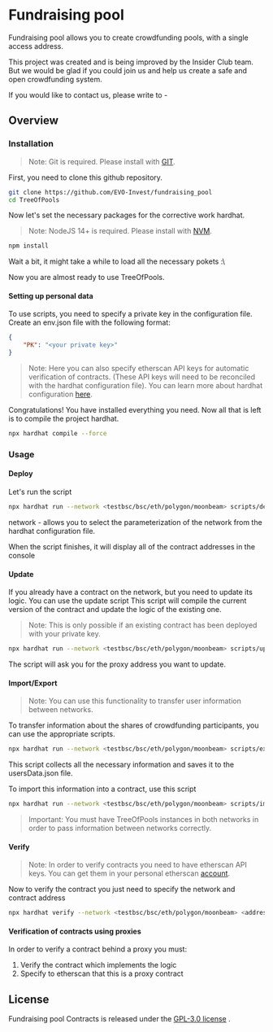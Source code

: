 # Fundraising pool

Fundraising pool allows you to create crowdfunding pools, with a single access address.

This project was created and is being improved by the Insider Club team. But we would be glad if you could join us and help us create a safe and open crowdfunding system.

If you would like to contact us, please write to -
## Overview

### Installation

> Note: Git is required. Please install with [GIT](https://github.com/git-guides/install-git).

First, you need to clone this github repository.

```bash
git clone https://github.com/EVO-Invest/fundraising_pool
cd TreeOfPools
```

Now let's set the necessary packages for the corrective work hardhat.

> Note: NodeJS 14+ is required. Please install with [NVM](https://nvm.sh).

```bash
npm install
```

Wait a bit, it might take a while to load all the necessary pokets :\

Now you are almost ready to use TreeOfPools.

#### Setting up personal data

To use scripts, you need to specify a private key in the configuration file.
Create an env.json file with the following format:

```json
{
    "PK": "<your private key>"
}
```

> Note: Here you can also specify etherscan API keys for automatic verification of contracts. (These API keys will need to be reconciled with the hardhat configuration file). You can learn more about hardhat configuration [here](https://hardhat.org/config).

Congratulations! You have installed everything you need. Now all that is left is to compile the project hardhat.

```bash
npx hardhat compile --force
```

### Usage

#### Deploy

Let's run the script

```bash
npx hardhat run --network <testbsc/bsc/eth/polygon/moonbeam> scripts/deploy.js
```

network - allows you to select the parameterization of the network from the hardhat configuration file. 

When the script finishes, it will display all of the contract addresses in the console

#### Update

If you already have a contract on the network, but you need to update its logic. You can use the update script
This script will compile the current version of the contract and update the logic of the existing one.

> Note: This is only possible if an existing contract has been deployed with your private key.

```bash
npx hardhat run --network <testbsc/bsc/eth/polygon/moonbeam> scripts/update.js
```

The script will ask you for the proxy address you want to update.

#### Import/Export

> Note: You can use this functionality to transfer user information between networks.

To transfer information about the shares of crowdfunding participants, you can use the appropriate scripts.

```bash
npx hardhat run --network <testbsc/bsc/eth/polygon/moonbeam> scripts/exportData.js
```
This script collects all the necessary information and saves it to the usersData.json file.

To import this information into a contract, use this script

```bash
npx hardhat run --network <testbsc/bsc/eth/polygon/moonbeam> scripts/importData.js
```

> Important: You must have TreeOfPools instances in both networks in order to pass information between networks correctly.

#### Verify

> Note: In order to verify contracts you need to have etherscan API keys. You can get them in your personal etherscan [account](https://etherscan.io/login).

Now to verify the contract you just need to specify the network and contract address

```bash
npx hardhat verify --network <testbsc/bsc/eth/polygon/moonbeam> <address>
```

#### Verification of contracts using proxies

In order to verify a contract behind a proxy you must:
1. Verify the contract which implements the logic
2. Specify to etherscan that this is a proxy contract

## License

Fundraising pool Contracts is released under the [GPL-3.0 license](https://github.com/EVO-Invest/fundraising_pool/blob/main/LICENSE) .
